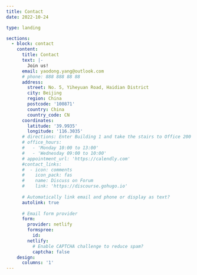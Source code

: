 ```yaml
---
title: Contact
date: 2022-10-24

type: landing

sections:
  - block: contact
    content:
      title: Contact
      text: |-
        Join us!
      email: yaodong.yang@outlook.com
      # phone: 888 888 88 88
      address:
        street: No. 5, Yiheyuan Road, Haidian District
        city: Beijing
        region: China
        postcode: '100871'
        country: China
        country_code: CN
      coordinates:
        latitude: '39.9935'
        longitude: '116.3035'
      # directions: Enter Building 1 and take the stairs to Office 200 on Floor 2
      # office_hours:
      #   - 'Monday 10:00 to 13:00'
      #   - 'Wednesday 09:00 to 10:00'
      # appointment_url: 'https://calendly.com'
      #contact_links:
      #  - icon: comments
      #    icon_pack: fas
      #    name: Discuss on Forum
      #    link: 'https://discourse.gohugo.io'
    
      # Automatically link email and phone or display as text?
      autolink: true
    
      # Email form provider
      form:
        provider: netlify
        formspree:
          id:
        netlify:
          # Enable CAPTCHA challenge to reduce spam?
          captcha: false
    design:
      columns: '1'
---
```

